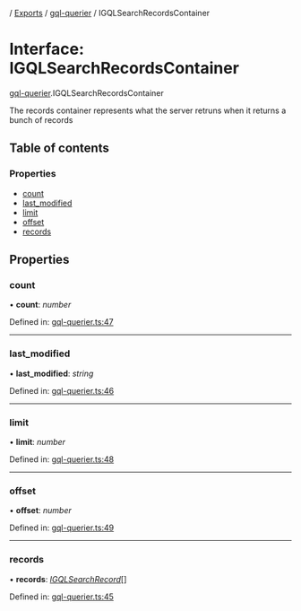 [](../README.md) / [Exports](../modules.md) / [gql-querier](../modules/gql_querier.md) / IGQLSearchRecordsContainer

# Interface: IGQLSearchRecordsContainer

[gql-querier](../modules/gql_querier.md).IGQLSearchRecordsContainer

The records container represents what the server retruns
when it returns a bunch of records

## Table of contents

### Properties

- [count](gql_querier.igqlsearchrecordscontainer.md#count)
- [last\_modified](gql_querier.igqlsearchrecordscontainer.md#last_modified)
- [limit](gql_querier.igqlsearchrecordscontainer.md#limit)
- [offset](gql_querier.igqlsearchrecordscontainer.md#offset)
- [records](gql_querier.igqlsearchrecordscontainer.md#records)

## Properties

### count

• **count**: *number*

Defined in: [gql-querier.ts:47](https://github.com/onzag/itemize/blob/3efa2a4a/gql-querier.ts#L47)

___

### last\_modified

• **last\_modified**: *string*

Defined in: [gql-querier.ts:46](https://github.com/onzag/itemize/blob/3efa2a4a/gql-querier.ts#L46)

___

### limit

• **limit**: *number*

Defined in: [gql-querier.ts:48](https://github.com/onzag/itemize/blob/3efa2a4a/gql-querier.ts#L48)

___

### offset

• **offset**: *number*

Defined in: [gql-querier.ts:49](https://github.com/onzag/itemize/blob/3efa2a4a/gql-querier.ts#L49)

___

### records

• **records**: [*IGQLSearchRecord*](gql_querier.igqlsearchrecord.md)[]

Defined in: [gql-querier.ts:45](https://github.com/onzag/itemize/blob/3efa2a4a/gql-querier.ts#L45)
